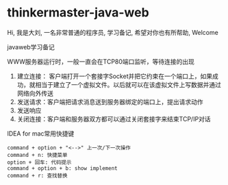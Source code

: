 # thinkermaster-java-web

Hi, 我是大刘, 一名非常普通的程序员, 学习备记, 希望对你也有所帮助, Welcome


javaweb学习备记

WWW服务器运行时，一般一直会在TCP80端口监听，等待连接的出现

1. 建立连接： 客户端打开一个套接字Socket并把它约束在一个端口上，如果成功，就相当于建立了一个虚拟文件。以后就可以在该虚拟文件上写数据并通过网络向外传送
2. 发送请求：客户端把请求消息送到服务器绑定的端口上，提出请求动作
3. 发送响应
4. 关闭连接：客户端和服务器双方都可以通过关闭套接字来结束TCP/IP对话

IDEA for mac常用快捷键
```
command + option + "<-->" 上一次/下一次操作
command + n: 快捷菜单
option + 回车: 代码提示
command + option + b: show implement
command + r: 查找替换
```